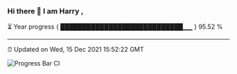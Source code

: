 ### Hi there 👋 I am Harry , 

⏳ Year progress { ████████████████████████████▁▁ } 95.52 %

---

⏰ Updated on Wed, 15 Dec 2021 15:52:22 GMT

![Progress Bar CI](https://github.com/duykhang68/duykhang68/workflows/Progress%20Bar%20CI/badge.svg)
